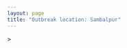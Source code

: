 ```yaml
---
layout: page
title: "Outbreak location: Sambalpur"
---
```

<div id="mapid">
<script src="https://buda-magenta.github.io/hazard_map/load_map.js"></script>
><script>
var marker_outbreak = L.marker([21.400000, 83.883333],{"autoPan": true}).addTo(map); marker_outbreak.bindTooltip("Sambalpur").openTooltip();

var circle_1 = L.circle([20.266777, 85.843559], {"pane": "markerPane", "color": "red", "fill": true, "fillOpacity": 0.2, "fillRule": "evenodd", "lineCap": "round", "lineJoin": "round", "opacity": 1.0, "radius": 267868, "stroke": true, "weight": 2}).addTo(map);
circle_1.bindTooltip("Bhubaneswar<br>rank: 1<br>hazard index: 0.066967")

var circle_2 = L.circle([22.214285, 84.872437], {"pane": "markerPane", "color": "red", "fill": true, "fillOpacity": 0.2, "fillRule": "evenodd", "lineCap": "round", "lineJoin": "round", "opacity": 1.0, "radius": 226488, "stroke": true, "weight": 2}).addTo(map);
circle_2.bindTooltip("Raurkela<br>rank: 2<br>hazard index: 0.056622")

var circle_3 = L.circle([19.087076, 82.023572], {"pane": "markerPane", "color": "red", "fill": true, "fillOpacity": 0.2, "fillRule": "evenodd", "lineCap": "round", "lineJoin": "round", "opacity": 1.0, "radius": 128656, "stroke": true, "weight": 2}).addTo(map);
circle_3.bindTooltip("Jagdalpur<br>rank: 3<br>hazard index: 0.032164")

var circle_4 = L.circle([21.237947, 81.633683], {"pane": "markerPane", "color": "red", "fill": true, "fillOpacity": 0.2, "fillRule": "evenodd", "lineCap": "round", "lineJoin": "round", "opacity": 1.0, "radius": 119240, "stroke": true, "weight": 2}).addTo(map);
circle_4.bindTooltip("Raipur<br>rank: 4<br>hazard index: 0.029810")

var circle_5 = L.circle([23.370035, 85.325013], {"pane": "markerPane", "color": "red", "fill": true, "fillOpacity": 0.2, "fillRule": "evenodd", "lineCap": "round", "lineJoin": "round", "opacity": 1.0, "radius": 112135, "stroke": true, "weight": 2}).addTo(map);
circle_5.bindTooltip("Ranchi<br>rank: 5<br>hazard index: 0.028034")

var circle_6 = L.circle([21.934900, 86.732400], {"pane": "markerPane", "color": "red", "fill": true, "fillOpacity": 0.2, "fillRule": "evenodd", "lineCap": "round", "lineJoin": "round", "opacity": 1.0, "radius": 108297, "stroke": true, "weight": 2}).addTo(map);
circle_6.bindTooltip("Baripada<br>rank: 6<br>hazard index: 0.027074")

var circle_7 = L.circle([22.519770, 82.629515], {"pane": "markerPane", "color": "red", "fill": true, "fillOpacity": 0.2, "fillRule": "evenodd", "lineCap": "round", "lineJoin": "round", "opacity": 1.0, "radius": 104126, "stroke": true, "weight": 2}).addTo(map);
circle_7.bindTooltip("Korba<br>rank: 7<br>hazard index: 0.026032")

var circle_8 = L.circle([22.500000, 83.500000], {"pane": "markerPane", "color": "red", "fill": true, "fillOpacity": 0.2, "fillRule": "evenodd", "lineCap": "round", "lineJoin": "round", "opacity": 1.0, "radius": 99509, "stroke": true, "weight": 2}).addTo(map);
circle_8.bindTooltip("Raigarh<br>rank: 8<br>hazard index: 0.024877")

var circle_9 = L.circle([22.383333, 82.133333], {"pane": "markerPane", "color": "red", "fill": true, "fillOpacity": 0.2, "fillRule": "evenodd", "lineCap": "round", "lineJoin": "round", "opacity": 1.0, "radius": 76552, "stroke": true, "weight": 2}).addTo(map);
circle_9.bindTooltip("Bilaspur<br>rank: 9<br>hazard index: 0.019138")

var circle_10 = L.circle([22.541418, 88.357691], {"pane": "markerPane", "color": "red", "fill": true, "fillOpacity": 0.2, "fillRule": "evenodd", "lineCap": "round", "lineJoin": "round", "opacity": 1.0, "radius": 69839, "stroke": true, "weight": 2}).addTo(map);
circle_10.bindTooltip("Kolkata<br>rank: 10<br>hazard index: 0.017460")

var circle_11 = L.circle([19.807608, 85.825254], {"pane": "markerPane", "color": "red", "fill": true, "fillOpacity": 0.2, "fillRule": "evenodd", "lineCap": "round", "lineJoin": "round", "opacity": 1.0, "radius": 30836, "stroke": true, "weight": 2}).addTo(map);
circle_11.bindTooltip("Puri<br>rank: 11<br>hazard index: 0.007709")

var circle_12 = L.circle([18.112082, 83.405220], {"pane": "markerPane", "color": "red", "fill": true, "fillOpacity": 0.2, "fillRule": "evenodd", "lineCap": "round", "lineJoin": "round", "opacity": 1.0, "radius": 21681, "stroke": true, "weight": 2}).addTo(map);
circle_12.bindTooltip("Vizianagaram<br>rank: 12<br>hazard index: 0.005420")

var circle_13 = L.circle([17.388786, 78.461065], {"pane": "markerPane", "color": "red", "fill": true, "fillOpacity": 0.2, "fillRule": "evenodd", "lineCap": "round", "lineJoin": "round", "opacity": 1.0, "radius": 20727, "stroke": true, "weight": 2}).addTo(map);
circle_13.bindTooltip("Hyderabad<br>rank: 13<br>hazard index: 0.005182")

var circle_14 = L.circle([22.801519, 86.202958], {"pane": "markerPane", "color": "red", "fill": true, "fillOpacity": 0.2, "fillRule": "evenodd", "lineCap": "round", "lineJoin": "round", "opacity": 1.0, "radius": 18030, "stroke": true, "weight": 2}).addTo(map);
circle_14.bindTooltip("Jamshedpur<br>rank: 14<br>hazard index: 0.004508")

var circle_15 = L.circle([17.723128, 83.301284], {"pane": "markerPane", "color": "red", "fill": true, "fillOpacity": 0.2, "fillRule": "evenodd", "lineCap": "round", "lineJoin": "round", "opacity": 1.0, "radius": 14166, "stroke": true, "weight": 2}).addTo(map);
circle_15.bindTooltip("Visakhapatnam<br>rank: 15<br>hazard index: 0.003542")

var circle_16 = L.circle([20.468600, 85.879200], {"pane": "markerPane", "color": "red", "fill": true, "fillOpacity": 0.2, "fillRule": "evenodd", "lineCap": "round", "lineJoin": "round", "opacity": 1.0, "radius": 14127, "stroke": true, "weight": 2}).addTo(map);
circle_16.bindTooltip("Cuttack<br>rank: 16<br>hazard index: 0.003532")

var circle_17 = L.circle([21.500000, 86.750000], {"pane": "markerPane", "color": "red", "fill": true, "fillOpacity": 0.2, "fillRule": "evenodd", "lineCap": "round", "lineJoin": "round", "opacity": 1.0, "radius": 13310, "stroke": true, "weight": 2}).addTo(map);
circle_17.bindTooltip("Baleshwar<br>rank: 17<br>hazard index: 0.003328")

var circle_18 = L.circle([25.335649, 83.007629], {"pane": "markerPane", "color": "red", "fill": true, "fillOpacity": 0.2, "fillRule": "evenodd", "lineCap": "round", "lineJoin": "round", "opacity": 1.0, "radius": 12051, "stroke": true, "weight": 2}).addTo(map);
circle_18.bindTooltip("Varanasi<br>rank: 18<br>hazard index: 0.003013")

var circle_19 = L.circle([18.320022, 83.916077], {"pane": "markerPane", "color": "red", "fill": true, "fillOpacity": 0.2, "fillRule": "evenodd", "lineCap": "round", "lineJoin": "round", "opacity": 1.0, "radius": 11573, "stroke": true, "weight": 2}).addTo(map);
circle_19.bindTooltip("Srikakulam<br>rank: 19<br>hazard index: 0.002893")

var circle_20 = L.circle([23.795281, 86.430964], {"pane": "markerPane", "color": "red", "fill": true, "fillOpacity": 0.2, "fillRule": "evenodd", "lineCap": "round", "lineJoin": "round", "opacity": 1.0, "radius": 10414, "stroke": true, "weight": 2}).addTo(map);
circle_20.bindTooltip("Dhanbad<br>rank: 20<br>hazard index: 0.002604")

var circle_21 = L.circle([21.199035, 81.397955], {"pane": "markerPane", "color": "red", "fill": true, "fillOpacity": 0.2, "fillRule": "evenodd", "lineCap": "round", "lineJoin": "round", "opacity": 1.0, "radius": 8685, "stroke": true, "weight": 2}).addTo(map);
circle_21.bindTooltip("Durg<br>rank: 21<br>hazard index: 0.002171")

var circle_22 = L.circle([21.200996, 81.335426], {"pane": "markerPane", "color": "red", "fill": true, "fillOpacity": 0.2, "fillRule": "evenodd", "lineCap": "round", "lineJoin": "round", "opacity": 1.0, "radius": 6347, "stroke": true, "weight": 2}).addTo(map);
circle_22.bindTooltip("Bhilai Nagar<br>rank: 22<br>hazard index: 0.001587")

var circle_23 = L.circle([28.651718, 77.221939], {"pane": "markerPane", "color": "red", "fill": true, "fillOpacity": 0.2, "fillRule": "evenodd", "lineCap": "round", "lineJoin": "round", "opacity": 1.0, "radius": 5963, "stroke": true, "weight": 2}).addTo(map);
circle_23.bindTooltip("Delhi<br>rank: 23<br>hazard index: 0.001491")

var circle_24 = L.circle([18.793568, 80.815939], {"pane": "markerPane", "color": "red", "fill": true, "fillOpacity": 0.2, "fillRule": "evenodd", "lineCap": "round", "lineJoin": "round", "opacity": 1.0, "radius": 5230, "stroke": true, "weight": 2}).addTo(map);
circle_24.bindTooltip("Bijapur<br>rank: 24<br>hazard index: 0.001308")

var circle_25 = L.circle([12.979120, 77.591300], {"pane": "markerPane", "color": "red", "fill": true, "fillOpacity": 0.2, "fillRule": "evenodd", "lineCap": "round", "lineJoin": "round", "opacity": 1.0, "radius": 4469, "stroke": true, "weight": 2}).addTo(map);
circle_25.bindTooltip("Bangalore<br>rank: 25<br>hazard index: 0.001117")

var circle_26 = L.circle([19.309813, 84.797156], {"pane": "markerPane", "color": "red", "fill": true, "fillOpacity": 0.2, "fillRule": "evenodd", "lineCap": "round", "lineJoin": "round", "opacity": 1.0, "radius": 3938, "stroke": true, "weight": 2}).addTo(map);
circle_26.bindTooltip("Brahmapur<br>rank: 26<br>hazard index: 0.000985")

var circle_27 = L.circle([19.075990, 72.877393], {"pane": "markerPane", "color": "red", "fill": true, "fillOpacity": 0.2, "fillRule": "evenodd", "lineCap": "round", "lineJoin": "round", "opacity": 1.0, "radius": 3253, "stroke": true, "weight": 2}).addTo(map);
circle_27.bindTooltip("Mumbai<br>rank: 27<br>hazard index: 0.000813")

var circle_28 = L.circle([25.133173, 86.525040], {"pane": "markerPane", "color": "red", "fill": true, "fillOpacity": 0.2, "fillRule": "evenodd", "lineCap": "round", "lineJoin": "round", "opacity": 1.0, "radius": 3220, "stroke": true, "weight": 2}).addTo(map);
circle_28.bindTooltip("Kharagpur<br>rank: 28<br>hazard index: 0.000805")

var circle_29 = L.circle([23.699128, 85.991069], {"pane": "markerPane", "color": "red", "fill": true, "fillOpacity": 0.2, "fillRule": "evenodd", "lineCap": "round", "lineJoin": "round", "opacity": 1.0, "radius": 3089, "stroke": true, "weight": 2}).addTo(map);
circle_29.bindTooltip("Bokaro<br>rank: 29<br>hazard index: 0.000772")

var circle_30 = L.circle([25.609324, 85.123525], {"pane": "markerPane", "color": "red", "fill": true, "fillOpacity": 0.2, "fillRule": "evenodd", "lineCap": "round", "lineJoin": "round", "opacity": 1.0, "radius": 2978, "stroke": true, "weight": 2}).addTo(map);
circle_30.bindTooltip("Patna<br>rank: 30<br>hazard index: 0.000745")

var circle_31 = L.circle([22.782355, 86.159003], {"pane": "markerPane", "color": "red", "fill": true, "fillOpacity": 0.2, "fillRule": "evenodd", "lineCap": "round", "lineJoin": "round", "opacity": 1.0, "radius": 2579, "stroke": true, "weight": 2}).addTo(map);
circle_31.bindTooltip("Adityapur<br>rank: 31<br>hazard index: 0.000645")

var circle_32 = L.circle([21.149813, 79.082056], {"pane": "markerPane", "color": "red", "fill": true, "fillOpacity": 0.2, "fillRule": "evenodd", "lineCap": "round", "lineJoin": "round", "opacity": 1.0, "radius": 2537, "stroke": true, "weight": 2}).addTo(map);
circle_32.bindTooltip("Nagpur<br>rank: 32<br>hazard index: 0.000634")

var circle_33 = L.circle([22.591260, 88.390964], {"pane": "markerPane", "color": "red", "fill": true, "fillOpacity": 0.2, "fillRule": "evenodd", "lineCap": "round", "lineJoin": "round", "opacity": 1.0, "radius": 2044, "stroke": true, "weight": 2}).addTo(map);
circle_33.bindTooltip("Bidhan Nagar<br>rank: 33<br>hazard index: 0.000511")

var circle_34 = L.circle([21.735348, 81.944459], {"pane": "markerPane", "color": "red", "fill": true, "fillOpacity": 0.2, "fillRule": "evenodd", "lineCap": "round", "lineJoin": "round", "opacity": 1.0, "radius": 1759, "stroke": true, "weight": 2}).addTo(map);
circle_34.bindTooltip("Bhatpara<br>rank: 34<br>hazard index: 0.000440")

var circle_35 = L.circle([19.169335, 77.311013], {"pane": "markerPane", "color": "red", "fill": true, "fillOpacity": 0.2, "fillRule": "evenodd", "lineCap": "round", "lineJoin": "round", "opacity": 1.0, "radius": 1672, "stroke": true, "weight": 2}).addTo(map);
circle_35.bindTooltip("Nanded Waghala<br>rank: 35<br>hazard index: 0.000418")

var circle_36 = L.circle([13.083694, 80.270186], {"pane": "markerPane", "color": "red", "fill": true, "fillOpacity": 0.2, "fillRule": "evenodd", "lineCap": "round", "lineJoin": "round", "opacity": 1.0, "radius": 1670, "stroke": true, "weight": 2}).addTo(map);
circle_36.bindTooltip("Chennai<br>rank: 36<br>hazard index: 0.000418")

var circle_37 = L.circle([23.687130, 86.974659], {"pane": "markerPane", "color": "red", "fill": true, "fillOpacity": 0.2, "fillRule": "evenodd", "lineCap": "round", "lineJoin": "round", "opacity": 1.0, "radius": 1593, "stroke": true, "weight": 2}).addTo(map);
circle_37.bindTooltip("Asansol<br>rank: 37<br>hazard index: 0.000398")

var circle_38 = L.circle([21.063329, 86.505373], {"pane": "markerPane", "color": "red", "fill": true, "fillOpacity": 0.2, "fillRule": "evenodd", "lineCap": "round", "lineJoin": "round", "opacity": 1.0, "radius": 1484, "stroke": true, "weight": 2}).addTo(map);
circle_38.bindTooltip("Bhadrak<br>rank: 38<br>hazard index: 0.000371")

var circle_39 = L.circle([24.900100, 84.018211], {"pane": "markerPane", "color": "red", "fill": true, "fillOpacity": 0.2, "fillRule": "evenodd", "lineCap": "round", "lineJoin": "round", "opacity": 1.0, "radius": 1478, "stroke": true, "weight": 2}).addTo(map);
circle_39.bindTooltip("Sasaram<br>rank: 39<br>hazard index: 0.000370")

var circle_40 = L.circle([23.258486, 77.401989], {"pane": "markerPane", "color": "red", "fill": true, "fillOpacity": 0.2, "fillRule": "evenodd", "lineCap": "round", "lineJoin": "round", "opacity": 1.0, "radius": 1438, "stroke": true, "weight": 2}).addTo(map);
circle_40.bindTooltip("Bhopal<br>rank: 40<br>hazard index: 0.000360")

var circle_41 = L.circle([23.967515, 85.438846], {"pane": "markerPane", "color": "red", "fill": true, "fillOpacity": 0.2, "fillRule": "evenodd", "lineCap": "round", "lineJoin": "round", "opacity": 1.0, "radius": 1428, "stroke": true, "weight": 2}).addTo(map);
circle_41.bindTooltip("Hazaribagh<br>rank: 41<br>hazard index: 0.000357")

var circle_42 = L.circle([23.250000, 87.750000], {"pane": "markerPane", "color": "red", "fill": true, "fillOpacity": 0.2, "fillRule": "evenodd", "lineCap": "round", "lineJoin": "round", "opacity": 1.0, "radius": 1408, "stroke": true, "weight": 2}).addTo(map);
circle_42.bindTooltip("Barddhaman<br>rank: 42<br>hazard index: 0.000352")

var circle_43 = L.circle([28.651718, 77.221939], {"pane": "markerPane", "color": "red", "fill": true, "fillOpacity": 0.2, "fillRule": "evenodd", "lineCap": "round", "lineJoin": "round", "opacity": 1.0, "radius": 1374, "stroke": true, "weight": 2}).addTo(map);
circle_43.bindTooltip("Dehri<br>rank: 43<br>hazard index: 0.000344")

var circle_44 = L.circle([23.122634, 83.198189], {"pane": "markerPane", "color": "red", "fill": true, "fillOpacity": 0.2, "fillRule": "evenodd", "lineCap": "round", "lineJoin": "round", "opacity": 1.0, "radius": 1335, "stroke": true, "weight": 2}).addTo(map);
circle_44.bindTooltip("Ambikapur<br>rank: 44<br>hazard index: 0.000334")

var circle_45 = L.circle([24.796436, 85.007956], {"pane": "markerPane", "color": "red", "fill": true, "fillOpacity": 0.2, "fillRule": "evenodd", "lineCap": "round", "lineJoin": "round", "opacity": 1.0, "radius": 1204, "stroke": true, "weight": 2}).addTo(map);
circle_45.bindTooltip("Gaya<br>rank: 45<br>hazard index: 0.000301")

var circle_46 = L.circle([17.005045, 81.780473], {"pane": "markerPane", "color": "red", "fill": true, "fillOpacity": 0.2, "fillRule": "evenodd", "lineCap": "round", "lineJoin": "round", "opacity": 1.0, "radius": 1183, "stroke": true, "weight": 2}).addTo(map);
circle_46.bindTooltip("Rajahmundry<br>rank: 46<br>hazard index: 0.000296")

var circle_47 = L.circle([25.280733, 83.125128], {"pane": "markerPane", "color": "red", "fill": true, "fillOpacity": 0.2, "fillRule": "evenodd", "lineCap": "round", "lineJoin": "round", "opacity": 1.0, "radius": 1104, "stroke": true, "weight": 2}).addTo(map);
circle_47.bindTooltip("Mughal Sarai<br>rank: 47<br>hazard index: 0.000276")

var circle_48 = L.circle([22.472223, 88.093845], {"pane": "markerPane", "color": "red", "fill": true, "fillOpacity": 0.2, "fillRule": "evenodd", "lineCap": "round", "lineJoin": "round", "opacity": 1.0, "radius": 1022, "stroke": true, "weight": 2}).addTo(map);
circle_48.bindTooltip("Uluberia<br>rank: 48<br>hazard index: 0.000256")

var circle_49 = L.circle([26.716413, 88.430992], {"pane": "markerPane", "color": "red", "fill": true, "fillOpacity": 0.2, "fillRule": "evenodd", "lineCap": "round", "lineJoin": "round", "opacity": 1.0, "radius": 1012, "stroke": true, "weight": 2}).addTo(map);
circle_49.bindTooltip("Siliguri<br>rank: 49<br>hazard index: 0.000253")

var circle_50 = L.circle([26.055318, 82.993139], {"pane": "markerPane", "color": "red", "fill": true, "fillOpacity": 0.2, "fillRule": "evenodd", "lineCap": "round", "lineJoin": "round", "opacity": 1.0, "radius": 943, "stroke": true, "weight": 2}).addTo(map);
circle_50.bindTooltip("Nizamabad<br>rank: 50<br>hazard index: 0.000236")

var circle_51 = L.circle([20.972740, 80.691555], {"pane": "markerPane", "color": "red", "fill": true, "fillOpacity": 0.2, "fillRule": "evenodd", "lineCap": "round", "lineJoin": "round", "opacity": 1.0, "radius": 925, "stroke": true, "weight": 2}).addTo(map);
circle_51.bindTooltip("Rajnandgaon<br>rank: 51<br>hazard index: 0.000231")

var circle_52 = L.circle([16.508759, 80.618510], {"pane": "markerPane", "color": "red", "fill": true, "fillOpacity": 0.2, "fillRule": "evenodd", "lineCap": "round", "lineJoin": "round", "opacity": 1.0, "radius": 906, "stroke": true, "weight": 2}).addTo(map);
circle_52.bindTooltip("Vijayawada<br>rank: 52<br>hazard index: 0.000227")

var circle_53 = L.circle([20.843512, 75.525927], {"pane": "markerPane", "color": "red", "fill": true, "fillOpacity": 0.2, "fillRule": "evenodd", "lineCap": "round", "lineJoin": "round", "opacity": 1.0, "radius": 883, "stroke": true, "weight": 2}).addTo(map);
circle_53.bindTooltip("Jalgaon<br>rank: 53<br>hazard index: 0.000221")

var circle_54 = L.circle([22.890183, 88.426939], {"pane": "markerPane", "color": "red", "fill": true, "fillOpacity": 0.2, "fillRule": "evenodd", "lineCap": "round", "lineJoin": "round", "opacity": 1.0, "radius": 797, "stroke": true, "weight": 2}).addTo(map);
circle_54.bindTooltip("Naihati<br>rank: 54<br>hazard index: 0.000199")

var circle_55 = L.circle([24.197443, 82.666145], {"pane": "markerPane", "color": "red", "fill": true, "fillOpacity": 0.2, "fillRule": "evenodd", "lineCap": "round", "lineJoin": "round", "opacity": 1.0, "radius": 780, "stroke": true, "weight": 2}).addTo(map);
circle_55.bindTooltip("Singrauli<br>rank: 55<br>hazard index: 0.000195")

var circle_56 = L.circle([21.145629, 80.268387], {"pane": "markerPane", "color": "red", "fill": true, "fillOpacity": 0.2, "fillRule": "evenodd", "lineCap": "round", "lineJoin": "round", "opacity": 1.0, "radius": 754, "stroke": true, "weight": 2}).addTo(map);
circle_56.bindTooltip("Gondiya<br>rank: 56<br>hazard index: 0.000189")

var circle_57 = L.circle([16.676135, 81.170868], {"pane": "markerPane", "color": "red", "fill": true, "fillOpacity": 0.2, "fillRule": "evenodd", "lineCap": "round", "lineJoin": "round", "opacity": 1.0, "radius": 722, "stroke": true, "weight": 2}).addTo(map);
circle_57.bindTooltip("Eluru<br>rank: 57<br>hazard index: 0.000181")

var circle_58 = L.circle([23.535048, 87.338043], {"pane": "markerPane", "color": "red", "fill": true, "fillOpacity": 0.2, "fillRule": "evenodd", "lineCap": "round", "lineJoin": "round", "opacity": 1.0, "radius": 716, "stroke": true, "weight": 2}).addTo(map);
circle_58.bindTooltip("Durgapur<br>rank: 58<br>hazard index: 0.000179")

var circle_59 = L.circle([24.476642, 86.606732], {"pane": "markerPane", "color": "red", "fill": true, "fillOpacity": 0.2, "fillRule": "evenodd", "lineCap": "round", "lineJoin": "round", "opacity": 1.0, "radius": 713, "stroke": true, "weight": 2}).addTo(map);
circle_59.bindTooltip("Deoghar<br>rank: 59<br>hazard index: 0.000178")

var circle_60 = L.circle([25.531031, 78.652689], {"pane": "markerPane", "color": "red", "fill": true, "fillOpacity": 0.2, "fillRule": "evenodd", "lineCap": "round", "lineJoin": "round", "opacity": 1.0, "radius": 685, "stroke": true, "weight": 2}).addTo(map);
circle_60.bindTooltip("Jhansi<br>rank: 60<br>hazard index: 0.000171")

var circle_61 = L.circle([24.500000, 81.000000], {"pane": "markerPane", "color": "red", "fill": true, "fillOpacity": 0.2, "fillRule": "evenodd", "lineCap": "round", "lineJoin": "round", "opacity": 1.0, "radius": 641, "stroke": true, "weight": 2}).addTo(map);
circle_61.bindTooltip("Satna<br>rank: 61<br>hazard index: 0.000160")

var circle_62 = L.circle([22.695034, 88.377060], {"pane": "markerPane", "color": "red", "fill": true, "fillOpacity": 0.2, "fillRule": "evenodd", "lineCap": "round", "lineJoin": "round", "opacity": 1.0, "radius": 611, "stroke": true, "weight": 2}).addTo(map);
circle_62.bindTooltip("Panihati<br>rank: 62<br>hazard index: 0.000153")

var circle_63 = L.circle([23.332200, 86.361600], {"pane": "markerPane", "color": "red", "fill": true, "fillOpacity": 0.2, "fillRule": "evenodd", "lineCap": "round", "lineJoin": "round", "opacity": 1.0, "radius": 595, "stroke": true, "weight": 2}).addTo(map);
circle_63.bindTooltip("Purulia<br>rank: 63<br>hazard index: 0.000149")

var circle_64 = L.circle([24.759267, 81.655000], {"pane": "markerPane", "color": "red", "fill": true, "fillOpacity": 0.2, "fillRule": "evenodd", "lineCap": "round", "lineJoin": "round", "opacity": 1.0, "radius": 519, "stroke": true, "weight": 2}).addTo(map);
circle_64.bindTooltip("Rewa<br>rank: 64<br>hazard index: 0.000130")

var circle_65 = L.circle([24.965712, 88.127778], {"pane": "markerPane", "color": "red", "fill": true, "fillOpacity": 0.2, "fillRule": "evenodd", "lineCap": "round", "lineJoin": "round", "opacity": 1.0, "radius": 499, "stroke": true, "weight": 2}).addTo(map);
circle_65.bindTooltip("English Bazar<br>rank: 65<br>hazard index: 0.000125")

var circle_66 = L.circle([22.670728, 88.376342], {"pane": "markerPane", "color": "red", "fill": true, "fillOpacity": 0.2, "fillRule": "evenodd", "lineCap": "round", "lineJoin": "round", "opacity": 1.0, "radius": 497, "stroke": true, "weight": 2}).addTo(map);
circle_66.bindTooltip("Kamarhati<br>rank: 66<br>hazard index: 0.000124")

var circle_67 = L.circle([26.180598, 91.753943], {"pane": "markerPane", "color": "red", "fill": true, "fillOpacity": 0.2, "fillRule": "evenodd", "lineCap": "round", "lineJoin": "round", "opacity": 1.0, "radius": 490, "stroke": true, "weight": 2}).addTo(map);
circle_67.bindTooltip("Guwahati<br>rank: 67<br>hazard index: 0.000123")

var circle_68 = L.circle([23.730215, 86.839671], {"pane": "markerPane", "color": "red", "fill": true, "fillOpacity": 0.2, "fillRule": "evenodd", "lineCap": "round", "lineJoin": "round", "opacity": 1.0, "radius": 486, "stroke": true, "weight": 2}).addTo(map);
circle_68.bindTooltip("Kulti<br>rank: 68<br>hazard index: 0.000122")

var circle_69 = L.circle([26.460914, 80.321759], {"pane": "markerPane", "color": "red", "fill": true, "fillOpacity": 0.2, "fillRule": "evenodd", "lineCap": "round", "lineJoin": "round", "opacity": 1.0, "radius": 486, "stroke": true, "weight": 2}).addTo(map);
circle_69.bindTooltip("Kanpur<br>rank: 69<br>hazard index: 0.000122")

var circle_70 = L.circle([22.646958, 88.343612], {"pane": "markerPane", "color": "red", "fill": true, "fillOpacity": 0.2, "fillRule": "evenodd", "lineCap": "round", "lineJoin": "round", "opacity": 1.0, "radius": 455, "stroke": true, "weight": 2}).addTo(map);
circle_70.bindTooltip("Bally<br>rank: 70<br>hazard index: 0.000114")

var circle_71 = L.circle([17.980609, 79.598212], {"pane": "markerPane", "color": "red", "fill": true, "fillOpacity": 0.2, "fillRule": "evenodd", "lineCap": "round", "lineJoin": "round", "opacity": 1.0, "radius": 452, "stroke": true, "weight": 2}).addTo(map);
circle_71.bindTooltip("Warangal<br>rank: 71<br>hazard index: 0.000113")

var circle_72 = L.circle([26.838100, 80.934600], {"pane": "markerPane", "color": "red", "fill": true, "fillOpacity": 0.2, "fillRule": "evenodd", "lineCap": "round", "lineJoin": "round", "opacity": 1.0, "radius": 447, "stroke": true, "weight": 2}).addTo(map);
circle_72.bindTooltip("Lucknow<br>rank: 72<br>hazard index: 0.000112")

var circle_73 = L.circle([17.849907, 75.276320], {"pane": "markerPane", "color": "red", "fill": true, "fillOpacity": 0.2, "fillRule": "evenodd", "lineCap": "round", "lineJoin": "round", "opacity": 1.0, "radius": 444, "stroke": true, "weight": 2}).addTo(map);
circle_73.bindTooltip("Solapur<br>rank: 73<br>hazard index: 0.000111")

var circle_74 = L.circle([18.521428, 73.854454], {"pane": "markerPane", "color": "red", "fill": true, "fillOpacity": 0.2, "fillRule": "evenodd", "lineCap": "round", "lineJoin": "round", "opacity": 1.0, "radius": 427, "stroke": true, "weight": 2}).addTo(map);
circle_74.bindTooltip("Pune<br>rank: 74<br>hazard index: 0.000107")

var circle_75 = L.circle([22.508621, 88.253218], {"pane": "markerPane", "color": "red", "fill": true, "fillOpacity": 0.2, "fillRule": "evenodd", "lineCap": "round", "lineJoin": "round", "opacity": 1.0, "radius": 406, "stroke": true, "weight": 2}).addTo(map);
circle_75.bindTooltip("Maheshtala<br>rank: 75<br>hazard index: 0.000102")

var circle_76 = L.circle([22.720362, 75.868200], {"pane": "markerPane", "color": "red", "fill": true, "fillOpacity": 0.2, "fillRule": "evenodd", "lineCap": "round", "lineJoin": "round", "opacity": 1.0, "radius": 383, "stroke": true, "weight": 2}).addTo(map);
circle_76.bindTooltip("Indore<br>rank: 76<br>hazard index: 0.000096")

var circle_77 = L.circle([22.870214, 88.419608], {"pane": "markerPane", "color": "red", "fill": true, "fillOpacity": 0.2, "fillRule": "evenodd", "lineCap": "round", "lineJoin": "round", "opacity": 1.0, "radius": 367, "stroke": true, "weight": 2}).addTo(map);
circle_77.bindTooltip("Barrackpur<br>rank: 77<br>hazard index: 0.000092")

var circle_78 = L.circle([23.405848, 88.495893], {"pane": "markerPane", "color": "red", "fill": true, "fillOpacity": 0.2, "fillRule": "evenodd", "lineCap": "round", "lineJoin": "round", "opacity": 1.0, "radius": 351, "stroke": true, "weight": 2}).addTo(map);
circle_78.bindTooltip("Krishnanagar<br>rank: 78<br>hazard index: 0.000088")

var circle_79 = L.circle([26.671329, 83.364583], {"pane": "markerPane", "color": "red", "fill": true, "fillOpacity": 0.2, "fillRule": "evenodd", "lineCap": "round", "lineJoin": "round", "opacity": 1.0, "radius": 344, "stroke": true, "weight": 2}).addTo(map);
circle_79.bindTooltip("Gorakhpur<br>rank: 79<br>hazard index: 0.000086")

var circle_80 = L.circle([25.286698, 87.132254], {"pane": "markerPane", "color": "red", "fill": true, "fillOpacity": 0.2, "fillRule": "evenodd", "lineCap": "round", "lineJoin": "round", "opacity": 1.0, "radius": 338, "stroke": true, "weight": 2}).addTo(map);
circle_80.bindTooltip("Bhagalpur<br>rank: 80<br>hazard index: 0.000085")

var circle_81 = L.circle([24.379576, 88.585573], {"pane": "markerPane", "color": "red", "fill": true, "fillOpacity": 0.2, "fillRule": "evenodd", "lineCap": "round", "lineJoin": "round", "opacity": 1.0, "radius": 332, "stroke": true, "weight": 2}).addTo(map);
circle_81.bindTooltip("Baharampur<br>rank: 81<br>hazard index: 0.000083")

var circle_82 = L.circle([23.131954, 87.207397], {"pane": "markerPane", "color": "red", "fill": true, "fillOpacity": 0.2, "fillRule": "evenodd", "lineCap": "round", "lineJoin": "round", "opacity": 1.0, "radius": 331, "stroke": true, "weight": 2}).addTo(map);
circle_82.bindTooltip("Bankura<br>rank: 82<br>hazard index: 0.000083")

var circle_83 = L.circle([23.160894, 79.949770], {"pane": "markerPane", "color": "red", "fill": true, "fillOpacity": 0.2, "fillRule": "evenodd", "lineCap": "round", "lineJoin": "round", "opacity": 1.0, "radius": 329, "stroke": true, "weight": 2}).addTo(map);
circle_83.bindTooltip("Jabalpur<br>rank: 83<br>hazard index: 0.000082")

var circle_84 = L.circle([11.001812, 76.962842], {"pane": "markerPane", "color": "red", "fill": true, "fillOpacity": 0.2, "fillRule": "evenodd", "lineCap": "round", "lineJoin": "round", "opacity": 1.0, "radius": 308, "stroke": true, "weight": 2}).addTo(map);
circle_84.bindTooltip("Coimbatore<br>rank: 84<br>hazard index: 0.000077")

var circle_85 = L.circle([25.572433, 83.609605], {"pane": "markerPane", "color": "red", "fill": true, "fillOpacity": 0.2, "fillRule": "evenodd", "lineCap": "round", "lineJoin": "round", "opacity": 1.0, "radius": 293, "stroke": true, "weight": 2}).addTo(map);
circle_85.bindTooltip("Medinipur<br>rank: 85<br>hazard index: 0.000073")

var circle_86 = L.circle([16.743454, 77.992319], {"pane": "markerPane", "color": "red", "fill": true, "fillOpacity": 0.2, "fillRule": "evenodd", "lineCap": "round", "lineJoin": "round", "opacity": 1.0, "radius": 290, "stroke": true, "weight": 2}).addTo(map);
circle_86.bindTooltip("Mahbubnagar<br>rank: 86<br>hazard index: 0.000073")

var circle_87 = L.circle([15.830925, 78.042537], {"pane": "markerPane", "color": "red", "fill": true, "fillOpacity": 0.2, "fillRule": "evenodd", "lineCap": "round", "lineJoin": "round", "opacity": 1.0, "radius": 276, "stroke": true, "weight": 2}).addTo(map);
circle_87.bindTooltip("Kurnool<br>rank: 87<br>hazard index: 0.000069")

var circle_88 = L.circle([22.754995, 88.341667], {"pane": "markerPane", "color": "red", "fill": true, "fillOpacity": 0.2, "fillRule": "evenodd", "lineCap": "round", "lineJoin": "round", "opacity": 1.0, "radius": 274, "stroke": true, "weight": 2}).addTo(map);
circle_88.bindTooltip("Serampore<br>rank: 88<br>hazard index: 0.000069")

var circle_89 = L.circle([22.949011, 88.435910], {"pane": "markerPane", "color": "red", "fill": true, "fillOpacity": 0.2, "fillRule": "evenodd", "lineCap": "round", "lineJoin": "round", "opacity": 1.0, "radius": 271, "stroke": true, "weight": 2}).addTo(map);
circle_89.bindTooltip("Kanchrapara<br>rank: 89<br>hazard index: 0.000068")

var circle_90 = L.circle([26.915458, 75.818982], {"pane": "markerPane", "color": "red", "fill": true, "fillOpacity": 0.2, "fillRule": "evenodd", "lineCap": "round", "lineJoin": "round", "opacity": 1.0, "radius": 270, "stroke": true, "weight": 2}).addTo(map);
circle_90.bindTooltip("Jaipur<br>rank: 90<br>hazard index: 0.000068")

var circle_91 = L.circle([25.795593, 82.488341], {"pane": "markerPane", "color": "red", "fill": true, "fillOpacity": 0.2, "fillRule": "evenodd", "lineCap": "round", "lineJoin": "round", "opacity": 1.0, "radius": 267, "stroke": true, "weight": 2}).addTo(map);
circle_91.bindTooltip("Jaunpur<br>rank: 91<br>hazard index: 0.000067")

var circle_92 = L.circle([22.717624, 88.488953], {"pane": "markerPane", "color": "red", "fill": true, "fillOpacity": 0.2, "fillRule": "evenodd", "lineCap": "round", "lineJoin": "round", "opacity": 1.0, "radius": 264, "stroke": true, "weight": 2}).addTo(map);
circle_92.bindTooltip("Barasat<br>rank: 92<br>hazard index: 0.000066")

var circle_93 = L.circle([21.170200, 72.831100], {"pane": "markerPane", "color": "red", "fill": true, "fillOpacity": 0.2, "fillRule": "evenodd", "lineCap": "round", "lineJoin": "round", "opacity": 1.0, "radius": 254, "stroke": true, "weight": 2}).addTo(map);
circle_93.bindTooltip("Surat<br>rank: 93<br>hazard index: 0.000064")

var circle_94 = L.circle([18.761516, 79.478785], {"pane": "markerPane", "color": "red", "fill": true, "fillOpacity": 0.2, "fillRule": "evenodd", "lineCap": "round", "lineJoin": "round", "opacity": 1.0, "radius": 251, "stroke": true, "weight": 2}).addTo(map);
circle_94.bindTooltip("Ramagundam<br>rank: 94<br>hazard index: 0.000063")

var circle_95 = L.circle([19.194329, 72.970178], {"pane": "markerPane", "color": "red", "fill": true, "fillOpacity": 0.2, "fillRule": "evenodd", "lineCap": "round", "lineJoin": "round", "opacity": 1.0, "radius": 242, "stroke": true, "weight": 2}).addTo(map);
circle_95.bindTooltip("Thane<br>rank: 95<br>hazard index: 0.000061")

var circle_96 = L.circle([11.664300, 78.146000], {"pane": "markerPane", "color": "red", "fill": true, "fillOpacity": 0.2, "fillRule": "evenodd", "lineCap": "round", "lineJoin": "round", "opacity": 1.0, "radius": 241, "stroke": true, "weight": 2}).addTo(map);
circle_96.bindTooltip("Salem<br>rank: 96<br>hazard index: 0.000060")

var circle_97 = L.circle([16.291519, 80.454159], {"pane": "markerPane", "color": "red", "fill": true, "fillOpacity": 0.2, "fillRule": "evenodd", "lineCap": "round", "lineJoin": "round", "opacity": 1.0, "radius": 240, "stroke": true, "weight": 2}).addTo(map);
circle_97.bindTooltip("Guntur<br>rank: 97<br>hazard index: 0.000060")

var circle_98 = L.circle([22.794910, 88.331772], {"pane": "markerPane", "color": "red", "fill": true, "fillOpacity": 0.2, "fillRule": "evenodd", "lineCap": "round", "lineJoin": "round", "opacity": 1.0, "radius": 220, "stroke": true, "weight": 2}).addTo(map);
circle_98.bindTooltip("Baidyabati<br>rank: 98<br>hazard index: 0.000055")

var circle_99 = L.circle([16.185317, 75.696792], {"pane": "markerPane", "color": "red", "fill": true, "fillOpacity": 0.2, "fillRule": "evenodd", "lineCap": "round", "lineJoin": "round", "opacity": 1.0, "radius": 219, "stroke": true, "weight": 2}).addTo(map);
circle_99.bindTooltip("Bagalkot<br>rank: 99<br>hazard index: 0.000055")

var circle_100 = L.circle([22.920982, 88.437022], {"pane": "markerPane", "color": "red", "fill": true, "fillOpacity": 0.2, "fillRule": "evenodd", "lineCap": "round", "lineJoin": "round", "opacity": 1.0, "radius": 210, "stroke": true, "weight": 2}).addTo(map);
circle_100.bindTooltip("Halisahar<br>rank: 100<br>hazard index: 0.000053")
</script>
</div>